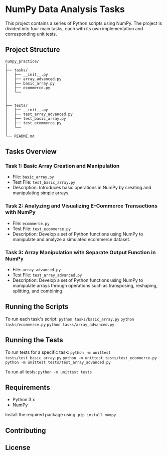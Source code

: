 # NumPy Data Analysis Tasks

This project contains a series of Python scripts using NumPy.
The project is divided into four main tasks, each with its own implementation and corresponding unit tests.

## Project Structure
```
numpy_practice/
│
├── tasks/
│   ├── __init__.py
│   ├── array_advanced.py
│   ├── basic_array.py
│   ├── ecommerce.py
│   └── 
│    
│
├── tests/
│   ├── __init__.py
│   ├── test_array_advanced.py
│   ├── test_basic_array.py
│   ├── test_ecommerce.py
│   └── 
│
└── README.md
```

## Tasks Overview

### Task 1: Basic Array Creation and Manipulation
- File: `basic_array.py`
- Test File: `test_basic_array.py`
- Description: Introduces basic operations in NumPy by creating and manipulating simple arrays.

### Task 2: Analyzing and Visualizing E-Commerce Transactions with NumPy
- File: `ecommerce.py`
- Test File: `test_ecommerce.py`
- Description: Develop a set of Python functions using NumPy to manipulate and analyze a simulated ecommerce dataset.

### Task 3: Array Manipulation with Separate Output Function in NumPy
- File: `array_advanced.py`
- Test File: `test_array_advanced.py`
- Description: Develop a set of Python functions using NumPy to manipulate arrays through operations
such as transposing, reshaping, splitting, and combining.

## Running the Scripts

To run each task's script:
`python tasks/basic_array.py`
`python tasks/ecommerce.py`
`python tasks/array_advanced.py`

## Running the Tests

To run tests for a specific task:
`python -m unittest tests/test_basic_array.py`
`python -m unittest tests/test_ecommerce.py`
`python -m unittest tests/test_array_advanced.py`

To run all tests:
`python -m unittest tests`

## Requirements

- Python 3.x
- NumPy

Install the required package using:
`pip install numpy`

## Contributing

## License
